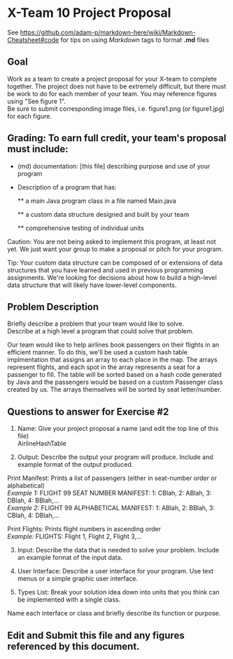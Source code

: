 # X-Team 10 Project Proposal

See https://github.com/adam-p/markdown-here/wiki/Markdown-Cheatsheet#code for tips on using *Markdown* tags to format __.md__ files

## Goal

Work as a team to create a project proposal for your X-team to complete together.
The project does not have to be extremely difficult,
but there must be work to do for each member of your team.
You may reference figures using "See figure 1".  
Be sure to submit corresponding image files, i.e. figure1.png (or figure1.jpg) for each figure.

## Grading: To earn full credit, your team's proposal must include:

* (md) documentation: [this file] describing purpose and use of your program

* Description of a program that has:

  ** a main Java program class in a file named Main.java
  
  ** a custom data structure designed and built by your team
  
  ** comprehensive testing of individual units
  
 Caution: You are not being asked to implement this program, at least not yet. 
 We just want your group to make a proposal or pitch for your program.
 
 Tip: Your custom data structure can be composed of or extensions of data structures that you have learned and used in previous programming assignments.  We're looking for decisions about how to build a high-level data structure that will likely have lower-level components.

## Problem Description

Briefly describe a problem that your team would like to solve.  
Describe at a high level a program that could solve that problem.

Our team would like to help airlines book passengers on their flights in an efficient manner.  To do this, we'll be used a custom
hash table implmentation that assigns an array to each place in the map.  The arrays represent flights, and each spot in the array represents a seat for a passenger to fill.  The table will be sorted based on a hash code generated by Java and the passengers would be based on a custom Passenger class created by us.  The arrays themselves will be sorted by seat letter/number.

## Questions to answer for Exercise #2

1. Name: Give your project proposal a name (and edit the top line of this file)  
AirlineHashTable

2. Output: Describe the output your program will produce.  Include and example format of the output produced.  
   
Print Manifest: Prints a list of passengers (either in seat-number order or alphabetical)  
    *Example 1:* FLIGHT 99 SEAT NUMBER MANIFEST: 1: CBlah, 2: ABlah, 3: DBlah, 4: BBlah,...  
    *Example 2:* FLIGHT 99 ALPHABETICAL MANIFEST: 1: ABlah, 2: BBlah, 3: CBlah, 4: DBlah,... 
  
Print Flights: Prints flight numbers in ascending order  
    *Example:* FLIGHTS: Flight 1, Flight 2, Flight 3,...

3. Input: Describe the data that is needed to solve your problem. Include an example format of the input data.



4. User Interface: Describe a user interface for your program.  Use text menus or a simple graphic user interface.



5. Types List: Break your solution idea down into units that you think can be implemented with a single class.



Name each interface or class and briefly describe its function or purpose.


## Edit and Submit this file and any figures referenced by this document.

